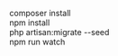 composer install <br />
npm install  <br />
php artisan:migrate --seed  <br />
npm run watch  <br />
